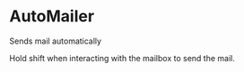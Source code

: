 # AutoMailer
Sends mail automatically

Hold shift when interacting with the mailbox to send the mail.
